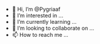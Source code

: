 - 👋 Hi, I’m @Pygriaaf
- 👀 I’m interested in ...
- 🌱 I’m currently learning ...
- 💞️ I’m looking to collaborate on ...
- 📫 How to reach me ...

<!---
Pygriaaf/Pygriaaf is a ✨ special ✨ repository because its `README.md` (this file) appears on your GitHub profile.
You can click the Preview link to take a look at your changes.
--->
